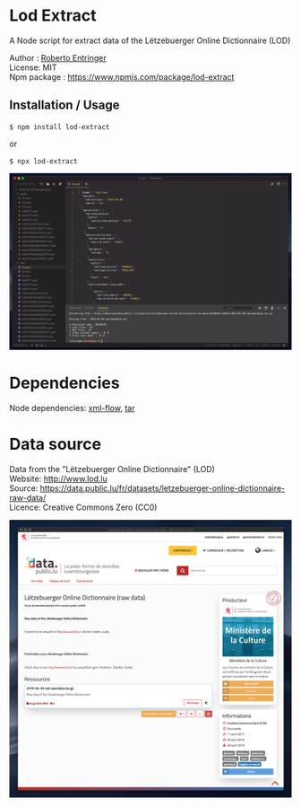 # Lod Extract

A Node script for extract data of the Lëtzebuerger Online Dictionnaire (LOD)

Author : [Roberto Entringer](https://robertoentringer.com)  
License: MIT  
Npm package : https://www.npmjs.com/package/lod-extract   

## Installation / Usage

```shell
$ npm install lod-extract
```
or

```shel
$ npx lod-extract
```

[![screenshot2.png](screenshot2.png?raw=true)](screenshot2.png?raw=true)

# Dependencies

Node dependencies: [xml-flow](https://www.npmjs.com/package/xml-flow), [tar](https://www.npmjs.com/package/tar)

# Data source

Data from the "Lëtzebuerger Online Dictionnaire" (LOD)  
Website: http://www.lod.lu  
Source: https://data.public.lu/fr/datasets/letzebuerger-online-dictionnaire-raw-data/  
Licence: Creative Commons Zero (CC0)

[![screenshot.png](screenshot.png?raw=true)](https://data.public.lu/fr/datasets/letzebuerger-online-dictionnaire-raw-data/)
